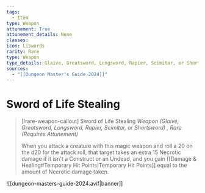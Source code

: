 ```yaml
---
tags:
  - Item
type: Weapon
attunement: True
attunement_details: None
classes:
icon: LiSwords
rarity: Rare
type: Weapon
type_details: Glaive, Greatsword, Longsword, Rapier, Scimitar, or Shortsword
sources: 
  - "[[Dungeon Master's Guide 2024]]"
---
```

# Sword of Life Stealing
>[!rare-weapon-callout] Sword of Life Stealing
>_Weapon (Glaive, Greatsword, Longsword, Rapier, Scimitar, or Shortsword) , Rare (Requires Attunement)_
>
>When you attack a creature with this magic weapon and roll a 20 on the d20 for the attack roll, that target takes an extra 15 Necrotic damage if it isn't a Construct or an Undead, and you gain [[Damage & Healing#Temporary Hit Points\|Temporary Hit Points]] equal to the amount of Necrotic damage taken.
>


![[dungeon-masters-guide-2024.avif|banner]]